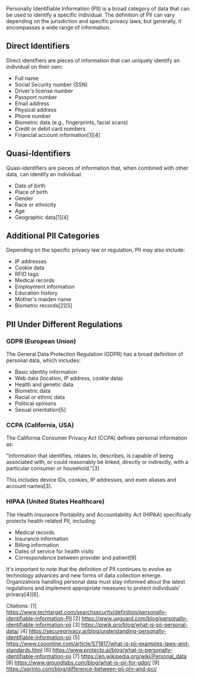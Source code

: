 Personally Identifiable Information (PII) is a broad category of data that can be used to identify a specific individual. The definition of PII can vary depending on the jurisdiction and specific privacy laws, but generally, it encompasses a wide range of information.

## Direct Identifiers

Direct identifiers are pieces of information that can uniquely identify an individual on their own:

- Full name
- Social Security number (SSN)
- Driver's license number
- Passport number
- Email address
- Physical address
- Phone number
- Biometric data (e.g., fingerprints, facial scans)
- Credit or debit card numbers
- Financial account information[1][4]

## Quasi-Identifiers

Quasi-identifiers are pieces of information that, when combined with other data, can identify an individual:

- Date of birth
- Place of birth
- Gender
- Race or ethnicity
- Age
- Geographic data[1][4]

## Additional PII Categories

Depending on the specific privacy law or regulation, PII may also include:

- IP addresses
- Cookie data
- RFID tags
- Medical records
- Employment information
- Education history
- Mother's maiden name
- Biometric records[2][5]

## PII Under Different Regulations

### GDPR (European Union)

The General Data Protection Regulation (GDPR) has a broad definition of personal data, which includes:

- Basic identity information
- Web data (location, IP address, cookie data)
- Health and genetic data
- Biometric data
- Racial or ethnic data
- Political opinions
- Sexual orientation[5]

### CCPA (California, USA)

The California Consumer Privacy Act (CCPA) defines personal information as:

"Information that identifies, relates to, describes, is capable of being associated with, or could reasonably be linked, directly or indirectly, with a particular consumer or household."[3]

This includes device IDs, cookies, IP addresses, and even aliases and account names[3].

### HIPAA (United States Healthcare)

The Health Insurance Portability and Accountability Act (HIPAA) specifically protects health-related PII, including:

- Medical records
- Insurance information
- Billing information
- Dates of service for health visits
- Correspondence between provider and patient[9]

It's important to note that the definition of PII continues to evolve as technology advances and new forms of data collection emerge. Organizations handling personal data must stay informed about the latest regulations and implement appropriate measures to protect individuals' privacy[4][6].

Citations:
[1] https://www.techtarget.com/searchsecurity/definition/personally-identifiable-information-PII
[2] https://www.upguard.com/blog/personally-identifiable-information-pii
[3] https://piwik.pro/blog/what-is-pii-personal-data/
[4] https://secureprivacy.ai/blog/understanding-personally-identifiable-information-pii
[5] https://www.csoonline.com/article/571817/what-is-pii-examples-laws-and-standards.html
[6] https://www.protecto.ai/blog/what-is-personally-identifiable-information-pii
[7] https://en.wikipedia.org/wiki/Personal_data
[8] https://www.groundlabs.com/blog/what-is-pii-for-gdpr/
[9] https://sprinto.com/blog/difference-between-pii-phi-and-pci/
